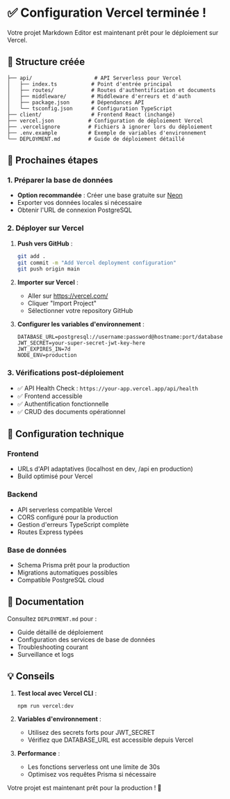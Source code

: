 # ✅ Configuration Vercel terminée !

Votre projet Markdown Editor est maintenant prêt pour le déploiement sur Vercel.

## 📁 Structure créée

```
├── api/                    # API Serverless pour Vercel
│   ├── index.ts           # Point d'entrée principal
│   ├── routes/            # Routes d'authentification et documents
│   ├── middleware/        # Middleware d'erreurs et d'auth
│   ├── package.json       # Dépendances API
│   └── tsconfig.json      # Configuration TypeScript
├── client/                # Frontend React (inchangé)
├── vercel.json           # Configuration de déploiement Vercel
├── .vercelignore         # Fichiers à ignorer lors du déploiement
├── .env.example          # Exemple de variables d'environnement
└── DEPLOYMENT.md         # Guide de déploiement détaillé
```

## 🚀 Prochaines étapes

### 1. Préparer la base de données
- **Option recommandée** : Créer une base gratuite sur [Neon](https://neon.tech/)
- Exporter vos données locales si nécessaire
- Obtenir l'URL de connexion PostgreSQL

### 2. Déployer sur Vercel
1. **Push vers GitHub** :
   ```bash
   git add .
   git commit -m "Add Vercel deployment configuration"
   git push origin main
   ```

2. **Importer sur Vercel** :
   - Aller sur https://vercel.com/
   - Cliquer "Import Project"
   - Sélectionner votre repository GitHub

3. **Configurer les variables d'environnement** :
   ```
   DATABASE_URL=postgresql://username:password@hostname:port/database
   JWT_SECRET=your-super-secret-jwt-key-here
   JWT_EXPIRES_IN=7d
   NODE_ENV=production
   ```

### 3. Vérifications post-déploiement
- ✅ API Health Check : `https://your-app.vercel.app/api/health`
- ✅ Frontend accessible
- ✅ Authentification fonctionnelle
- ✅ CRUD des documents opérationnel

## 🔧 Configuration technique

### Frontend
- URLs d'API adaptatives (localhost en dev, /api en production)
- Build optimisé pour Vercel

### Backend
- API serverless compatible Vercel
- CORS configuré pour la production
- Gestion d'erreurs TypeScript complète
- Routes Express typées

### Base de données
- Schema Prisma prêt pour la production
- Migrations automatiques possibles
- Compatible PostgreSQL cloud

## 📖 Documentation

Consultez `DEPLOYMENT.md` pour :
- Guide détaillé de déploiement
- Configuration des services de base de données
- Troubleshooting courant
- Surveillance et logs

## 💡 Conseils

1. **Test local avec Vercel CLI** :
   ```bash
   npm run vercel:dev
   ```

2. **Variables d'environnement** :
   - Utilisez des secrets forts pour JWT_SECRET
   - Vérifiez que DATABASE_URL est accessible depuis Vercel

3. **Performance** :
   - Les fonctions serverless ont une limite de 30s
   - Optimisez vos requêtes Prisma si nécessaire

Votre projet est maintenant prêt pour la production ! 🎉
